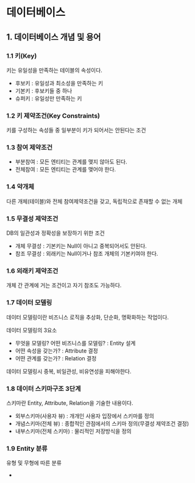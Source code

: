 # 데이터베이스

## 1. 데이터베이스 개념 및 용어

### 1.1 키(Key)

키는 유일성을 만족하는 테이블의 속성이다.

+ 후보키 : 유일성과 최소성을 만족하는 키
+ 기본키 : 후보키들 중 하나
+ 슈퍼키 : 유일성만 만족하는 키

### 1.2 키 제약조건(Key Constraints)

키를 구성하는 속성들 중 일부분이 키가 되어서는 안된다는 조건

### 1.3 참여 제약조건

+ 부분참여 : 모든 엔티티는 관계를 맺지 않아도 된다.
+ 전체참여 : 모든 엔티티는 관계를 맺어야 한다.

### 1.4 약개체

다른 개체(테이블)와 전체 참여제약조건을 갖고, 독립적으로 존재할 수 없는 개체

### 1.5 무결성 제약조건

DB의 일관성과 정확성을 보장하기 위한 조건

+ 개체 무결성 : 기본키는 Null이 아니고 중복되어서도 안된다.
+ 참조 무결성 : 외래키는 Null이거나 참조 개체의 기본키여야 한다.

### 1.6 외래키 제약조건

개체 간 관계에 거는 조건이고 자기 참조도 가능하다.

### 1.7 데이터 모델링

데이터 모델링이란 비즈니스 로직을 추상화, 단순화, 명확화하는 작업이다.

데이터 모델링의 3요소

+ 무엇을 모델링? 어떤 비즈니스를 모델링? : Entity 설계
+ 어떤 속성을 갖는가? : Attribute 결정
+ 어떤 관계를 갖는가? : Relation 결정

데이터 모델링시 중복, 비일관성, 비유연성을 피해야한다.

### 1.8 데이터 스키마구조 3단계

스키마란 Entity, Attribute, Relation을 기술한 내용이다.

+ 외부스키마(사용자 뷰) : 개개인 사용자 입장에서 스키마를 정의
+ 개념스키마(전체 뷰) : 종합적인 관점에서의 스키마 정의(무결성 제약조건 결정)
+ 내부스키마(전체 스키마) : 물리적인 저장방식을 정의

### 1.9 Entity 분류

유형 및 무형에 따른 분류

+

